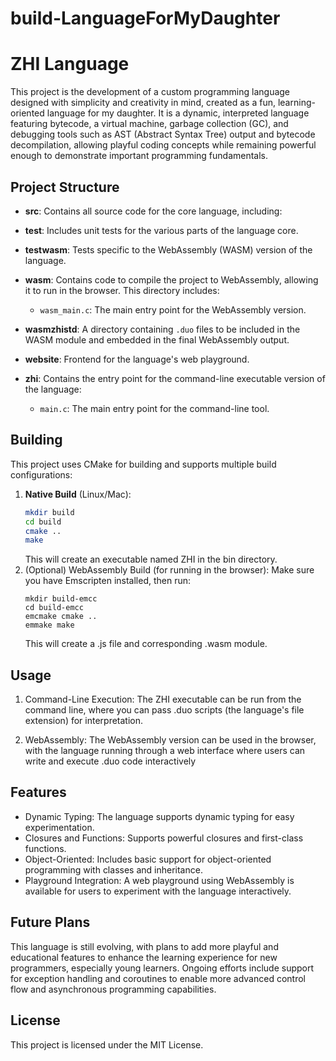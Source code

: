 # build-LanguageForMyDaughter

# ZHI Language

This project is the development of a custom programming language designed with simplicity and creativity in mind, created as a fun, learning-oriented language for my daughter. It is a dynamic, interpreted language featuring bytecode, a virtual machine, garbage collection (GC), and debugging tools such as AST (Abstract Syntax Tree) output and bytecode decompilation, allowing playful coding concepts while remaining powerful enough to demonstrate important programming fundamentals.

## Project Structure

- **src**: Contains all source code for the core language, including:

- **test**: Includes unit tests for the various parts of the language core.

- **testwasm**: Tests specific to the WebAssembly (WASM) version of the language.

- **wasm**: Contains code to compile the project to WebAssembly, allowing it to run in the browser. This directory includes:
    - `wasm_main.c`: The main entry point for the WebAssembly version.

- **wasmzhistd**: A directory containing `.duo` files to be included in the WASM module and embedded in the final WebAssembly output.

- **website**: Frontend for the language's web playground.

- **zhi**: Contains the entry point for the command-line executable version of the language:
    - `main.c`: The main entry point for the command-line tool.

## Building

This project uses CMake for building and supports multiple build configurations:

1. **Native Build** (Linux/Mac):
   ```bash
   mkdir build
   cd build
   cmake ..
   make
   ```
   This will create an executable named ZHI in the bin directory.
2. (Optional) WebAssembly Build (for running in the browser): Make sure you have Emscripten installed, then run:
   ```
   mkdir build-emcc
   cd build-emcc
   emcmake cmake ..
   emmake make
   ```
   This will create a .js file and corresponding .wasm module.

## Usage
1. Command-Line Execution: The ZHI executable can be run from the command line, where you can pass .duo scripts (the language's file extension) for interpretation.

2. WebAssembly: The WebAssembly version can be used in the browser, with the language running through a web interface where users can write and execute .duo code interactively

## Features
- Dynamic Typing: The language supports dynamic typing for easy experimentation.
- Closures and Functions: Supports powerful closures and first-class functions.
- Object-Oriented: Includes basic support for object-oriented programming with classes and inheritance.
- Playground Integration: A web playground using WebAssembly is available for users to experiment with the language interactively.

## Future Plans

This language is still evolving, with plans to add more playful and educational features to enhance the learning experience for new programmers, especially young learners. Ongoing efforts include support for exception handling and coroutines to enable more advanced control flow and asynchronous programming capabilities.

## License
This project is licensed under the MIT License.